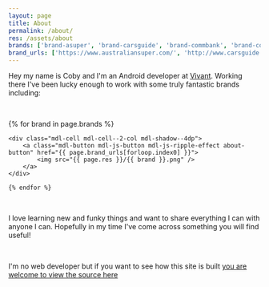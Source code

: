 ```yaml
---
layout: page
title: About
permalink: /about/
res: /assets/about
brands: ['brand-asuper', 'brand-carsguide', 'brand-commbank', 'brand-corelogic', 'brand-paypal', 'brand-quantas', 'brand-tedx', 'brand-telstra']
brand_urls: ['https://www.australiansuper.com/', 'http://www.carsguide.com.au/', 'https://www.commbank.com.au/', 'http://www.corelogic.com.au/', 'https://www.paypal.com/', 'http://www.qantas.com.au/', 'http://tedxsydney.com/', 'https://www.telstra.com.au/']
---
```


Hey my name is Coby and I'm an Android developer at [Vivant][Vivant]. Working there I've been lucky enough to work with some truly fantastic brands including:

&nbsp;  

<div class="mdl-grid about-grid">
	{% for brand in page.brands %}

	<div class="mdl-cell mdl-cell--2-col mdl-shadow--4dp">
		<a class="mdl-button mdl-js-button mdl-js-ripple-effect about-button" href="{{ page.brand_urls[forloop.index0] }}">
			<img src="{{ page.res }}/{{ brand }}.png" />
		</a>
	</div>

	{% endfor %}
</div>

&nbsp;

I love learning new and funky things and want to share everything I can with anyone I can. Hopefully in my time I've come across something you will find useful!

&nbsp;

I'm no web developer but if you want to see how this site is built [you are welcome to view the source here][Github Blog]


[Vivant]: http://vivant.com.au/
[Github Blog]: https://github.com/cplain/cplain.github.io